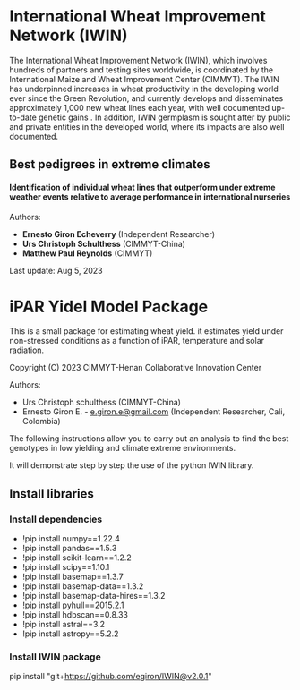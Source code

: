 # International Wheat Improvement Network (IWIN)

The International Wheat Improvement Network (IWIN), which involves hundreds of partners and testing sites worldwide, is coordinated by the International Maize and Wheat Improvement Center (CIMMYT). The IWIN has underpinned increases in wheat productivity in the developing world ever since the Green Revolution, and currently develops and disseminates approximately 1,000 new wheat lines each year, with well documented up-to-date genetic gains . In addition, IWIN germplasm is sought after by public and private entities in the developed world, where its impacts are also well documented.

## Best pedigrees in extreme climates

#### Identification of individual wheat lines that outperform under extreme weather events relative to average performance in international nurseries

Authors:
-    **Ernesto Giron Echeverry** (Independent Researcher)
-    **Urs Christoph Schulthess** (CIMMYT-China)
-    **Matthew Paul Reynolds** (CIMMYT)

Last update: Aug 5, 2023


# iPAR Yidel Model Package

This is a small package for estimating wheat yield. it estimates yield under non-stressed conditions as a function of iPAR, temperature and solar radiation.

Copyright (C) 2023 CIMMYT-Henan Collaborative Innovation Center

Authors: 
- Urs Christoph schulthess (CIMMYT-China)
- Ernesto Giron E. - e.giron.e@gmail.com (Independent Researcher, Cali, Colombia)



The following instructions allow you to carry out an analysis to find the best genotypes in low yielding and climate extreme environments.

It will demonstrate step by step the use of the python IWIN library.

## Install libraries


### Install dependencies

- !pip install numpy==1.22.4
- !pip install pandas==1.5.3
- !pip install scikit-learn==1.2.2
- !pip install scipy==1.10.1
- !pip install basemap==1.3.7
- !pip install basemap-data==1.3.2
- !pip install basemap-data-hires==1.3.2
- !pip install pyhull==2015.2.1
- !pip install hdbscan==0.8.33
- !pip install astral==3.2
- !pip install astropy==5.2.2

### Install IWIN package

pip install "git+https://github.com/egiron/IWIN@v2.0.1"


